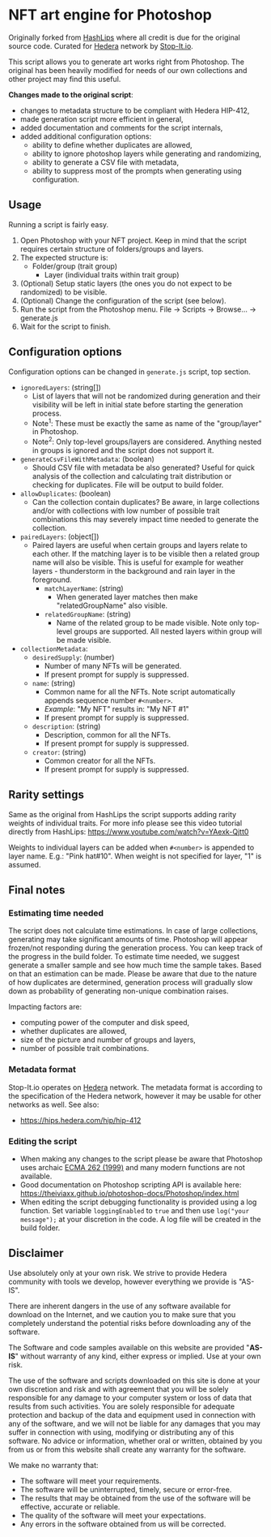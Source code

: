 # NFT art engine for Photoshop
Originally forked from [HashLips](hashlips_art_engine_ps_script) where all credit is due for the original source code. Curated for [Hedera](https://hedera.com) network by [Stop-It.io](https://stop-it.io).

This script allows you to generate art works right from Photoshop. 
The original has been heavily modified for needs of our own collections and other project may find this useful.

**Changes made to the original script**:
- changes to metadata structure to be compliant with Hedera HIP-412,
- made generation script more efficient in general,
- added documentation and comments for the script internals,
- added additional configuration options:
  - ability to define whether duplicates are allowed,
  - ability to ignore photoshop layers while generating and randomizing,
  - ability to generate a CSV file with metadata,
  - ability to suppress most of the prompts when generating using configuration.

## Usage
Running a script is fairly easy.
1. Open Photoshop with your NFT project. Keep in mind that the script requires certain structure of folders/groups and layers.
2. The expected structure is:
   - Folder/group (trait group)
     - Layer (individual traits within trait group)
3. (Optional) Setup static layers (the ones you do not expect to be randomized) to be visible.
4. (Optional) Change the configuration of the script (see below).
5. Run the script from the Photoshop menu. File -> Scripts -> Browse... -> generate.js
6. Wait for the script to finish.

## Configuration options
Configuration options can be changed in `generate.js` script, top section.
- `ignoredLayers`: (string[])
  - List of layers that will not be randomized during generation and their visibility will be left in initial state before starting the generation process.
  - Note<sup>1</sup>: These must be exactly the same as name of the "group/layer" in Photoshop.
  - Note<sup>2</sup>: Only top-level groups/layers are considered. Anything nested in groups is ignored and the script does not support it.
- `generateCsvFileWithMetadata`: (boolean)
  - Should CSV file with metadata be also generated? Useful for quick analysis of the collection and calculating trait distribution or checking for duplicates. File will be output to build folder.
- `allowDuplicates`: (boolean)
  - Can the collection contain duplicates? Be aware, in large collections and/or with collections with low number of possible trait combinations this may severely impact time needed to generate the collection.
- `pairedLayers`: (object[])
  - Paired layers are useful when certain groups and layers relate to each other. If the matching layer is to be visible then a related group name will also be visible. This is useful for example for weather layers - thunderstorm in the background and rain layer in the foreground.
    - `matchLayerName`: (string)
      - When generated layer matches then make "relatedGroupName" also visible.
    - `relatedGroupName`: (string)
      - Name of the related group to be made visible. Note only top-level groups are supported. All nested layers within group will be made visible.
- `collectionMetadata`:
  - `desiredSupply`: (number)
    - Number of many NFTs will be generated.
    - If present prompt for supply is suppressed.
  - `name`: (string)
    - Common name for all the NFTs. Note script automatically appends sequence number  `#<number>`.
    - *Example*: "My NFT" results in: "My NFT #1"
    - If present prompt for supply is suppressed.
  - `description`: (string)
    - Description, common for all the NFTs.
    - If present prompt for supply is suppressed.
  - `creator`: (string)
    - Common creator for all the NFTs.
    - If present prompt for supply is suppressed.

## Rarity settings
Same as the original from HashLips the script supports adding rarity weights of individual traits.
For more info please see this video tutorial directly from HashLips: https://www.youtube.com/watch?v=YAexk-Qjtt0

Weights to individual layers can be added when `#<number>` is appended to layer name. E.g.: "Pink hat#10".
When weight is not specified for layer, "1" is assumed.

## Final notes
### Estimating time needed
The script does not calculate time estimations. In case of large collections, generating may take significant amounts of time.
Photoshop will appear frozen/not responding during the generation process. You can keep track of the progress in the build folder.
To estimate time needed, we suggest generate a smaller sample and see how much time the sample takes. Based on that an estimation can be made.
Please be aware that due to the nature of how duplicates are determined, generation process will gradually slow down as probability of generating non-unique combination raises.

Impacting factors are:
 - computing power of the computer and disk speed,
 - whether duplicates are allowed,
 - size of the picture and number of groups and layers,
 - number of possible trait combinations.

### Metadata format
Stop-It.io operates on [Hedera](https://hedera.com) network. The metadata format is according to the specification of the Hedera network, however it may be usable for other networks as well.
See also:
 - https://hips.hedera.com/hip/hip-412

### Editing the script
- When making any changes to the script please be aware that Photoshop uses archaic [ECMA 262 (1999)](https://www.ecma-international.org/wp-content/uploads/ECMA-262_3rd_edition_december_1999.pdf) and many modern functions are not available.
- Good documentation on Photoshop scripting API is available here: https://theiviaxx.github.io/photoshop-docs/Photoshop/index.html
- When editing the script debugging functionality is provided using a log function. Set variable `loggingEnabled` to `true` and then use `log("your message");` at your discretion in the code. A log file will be created in the build folder.

## Disclaimer
Use absolutely only at your own risk. We strive to provide Hedera community with tools we develop, however everything we provide is "AS-IS".

There are inherent dangers in the use of any software available for download on the Internet, and we caution you to make sure that you completely understand the potential risks before downloading any of the software.

The Software and code samples available on this website are provided "**AS-IS**" without warranty of any kind, either express or implied. Use at your own risk.

The use of the software and scripts downloaded on this site is done at your own discretion and risk and with agreement that you will be solely responsible for any damage to your computer system or loss of data that results from such activities. You are solely responsible for adequate protection and backup of the data and equipment used in connection with any of the software, and we will not be liable for any damages that you may suffer in connection with using, modifying or distributing any of this software. No advice or information, whether oral or written, obtained by you from us or from this website shall create any warranty for the software.

We make no warranty that:
- The software will meet your requirements.
- The software will be uninterrupted, timely, secure or error-free.
- The results that may be obtained from the use of the software will be effective, accurate or reliable.
- The quality of the software will meet your expectations.
- Any errors in the software obtained from us will be corrected.
